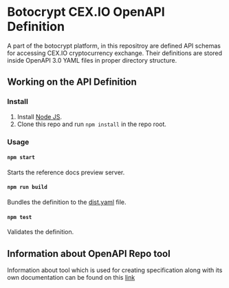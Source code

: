 # Botocrypt CEX.IO OpenAPI Definition

A part of the botocrypt platform, in this repositroy are defined API schemas for accessing CEX.IO cryptocurrency exchange. Their definitions are stored inside OpenAPI 3.0 YAML files in proper directory structure.

## Working on the API Definition

### Install

1. Install [Node JS](https://nodejs.org/).
2. Clone this repo and run `npm install` in the repo root.

### Usage

#### `npm start`
Starts the reference docs preview server.

#### `npm run build`
Bundles the definition to the [dist.yaml](dist.yaml) file.

#### `npm test`
Validates the definition.

## Information about OpenAPI Repo tool

Information about tool which is used for creating specification along with its own documentation can be found on this [link](https://github.com/Redocly/create-openapi-repo)
